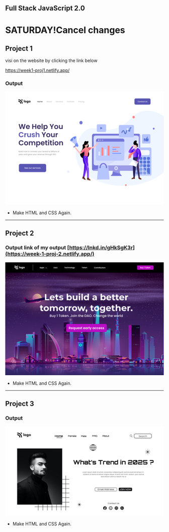 ## Full Stack JavaScript 2.0

# SATURDAY!Cancel changes

## Project 1
visi on the website by clicking the link below

https://week1-proj1.netlify.app/

### Output
![Project 1](./Project%2001/output.png)



- Make HTML and CSS Again.

---

## Project 2

### Output link of my output [https://lnkd.in/gHkSgK3r](https://week-1-proj-2.netlify.app/)

![Project 2](./Project%2002/output.png)

- Make HTML and CSS Again.

---

## Project 3

### Output

![Project 1](./Project%2003/output.png)

- Make HTML and CSS Again.
